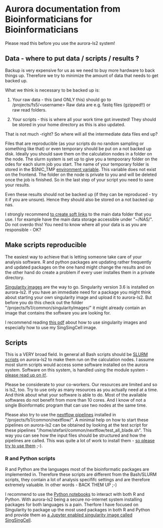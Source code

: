 # Aurora documentation from Bioinformaticians for Bioinformaticians

Please read this before you use the aurora-ls2 system!

## Data - where to put data / scripts / results ?

Backup is very expensive for us as we need to buy more hardware to back things up.
Therefore we try to minimize the amount of data that needs to get backed up.

What we think is necessary to be backed up is:

1. Your raw data - this (and ONLY this) should go to /projects/fs5/\<username\>
    Raw data are e.g. fastq files (gzipped!!) or raw read folders.

2. Your scripts - this is where all your work time got invested!
    They should be stored in your home directory as this is also updated.

That is not much -right? So where will all the intermediate data files end up?

Files that are reproducible (as your scripts do no random sampling or something like that) or even temporary should
be put on a not backed up disk. Ideally you should save them on the calculation nodes in a folder on the node.
The slurm system is set up to give you a tempoorary folder on the odes for each slurm job you start. The name of your temporary folder is stored in the $SNIC_TMP [environment variable](https://linuxize.com/post/how-to-set-and-list-environment-variables-in-linux/). This variable does not exist on the frontend. The folder on the node is private to you and will be deleted once the job is finished. So in the last step of your script you need to save your results.

Even these results should not be backed up (if they can be reproduced - try it if you are unsure). Hence they should also be stored on a not backed up nas.

I strongly recommend [to create soft links](https://www.cyberciti.biz/faq/creating-soft-link-or-symbolic-link/) to the main data folder that you use. I for example have the main data storage accessible under "\~/NAS/". 
Do not overdo this! You need to know where all your data is as you are responsible - OK?


## Make scripts reproducible

The easiest way to achieve that is letting someone take care of your analysis software.
R and python packages are updating rather frequently and updated packages on the one hand might change the results
and on the other hand do create a problem if every user installes them in a private directory.

[Singularity images](https://sylabs.io/guides/3.6/user-guide/quick_start.html) are the way to go.
Singularity version 3.6 is installed on aurora-ls2. If you have an immediate need for a package you might think about starting your own singularity image and upload it to aurora-ls2. But before you do this check out the folder "/projects/fs1/common/singularityImages/" it might already contain an image that contains the software you are looking for.

I recommend reading [this pdf](pdfs/HowToUseSingularityOnLsens2.pdf) about how to use singularity images and especially how to use my SingSingCell image.  

## Scripts

This is a VERY broad field. In general all Bash scripts should be [SLURM scripts](https://lunarc-documentation.readthedocs.io/en/latest/batch_system/) on aurora-ls2 to make them run on the calculation nodes. I assume most slurm scripts would access some software installed on the aurora system. Software on this system, is handled using the module system - [please read up on it!](https://lunarc-documentation.readthedocs.io/en/latest/aurora_modules/).

Please be considerate to your co-workers. Our resources are limited and so is ls2, too. Try to use only as many resources as you actually need at a time. And think about what your software is able to do. Most of the available softwares do not benefit from more than 10 cores. And I know of not a single Bioinformatic program that can use two nodes at the same time.

Please also try to use the [nextflow pipelines](https://nf-co.re/) installed in "/projects/fs1/common/nextflow/". A minimal help on how to start these pipelines on aurora-ls2 can be obtained by looking at the test script for these pipelines "/home/stefanl/common/nextflow/test_all_blade.sh". This way you can see how the input files should be structured and how the pipelines are called. This was quite a lot of work to install them - [so please try to use them](pdfs/NextFlow_Pipelines_on_aurora_ls2.pdf) ;-).


### R and Python scripts

R and Python are the languages most of the bioinformatic packages are implemented in. Therefore these scripts are different from the Bash/SLURM scripts, they contain a lot of analysis specififc settings and are therefore extremely valuable.
In other words - BACK THEM UP ;-)

I recommend to use the [Python notebooks](https://jupyter.org/) to interact with both R and Python. With aurora-ls2 being a secure no-internet system installing packages for both languages is a pain. Therfore I have focused on Singularity to package up the most used packages in both R and Python and provide them as [a Jupyter enabled singularity image called SingSingCell](pdfs/HowToUseSingularityOnLsens2.pdf).


